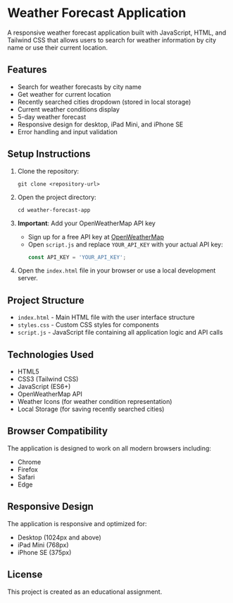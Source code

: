 # Weather Forecast Application

A responsive weather forecast application built with JavaScript, HTML, and Tailwind CSS that allows users to search for weather information by city name or use their current location.

## Features

- Search for weather forecasts by city name
- Get weather for current location
- Recently searched cities dropdown (stored in local storage)
- Current weather conditions display
- 5-day weather forecast
- Responsive design for desktop, iPad Mini, and iPhone SE
- Error handling and input validation

## Setup Instructions

1. Clone the repository:
   ```
   git clone <repository-url>
   ```

2. Open the project directory:
   ```
   cd weather-forecast-app
   ```

3. **Important**: Add your OpenWeatherMap API key
   - Sign up for a free API key at [OpenWeatherMap](https://openweathermap.org/api)
   - Open `script.js` and replace `YOUR_API_KEY` with your actual API key:
     ```javascript
     const API_KEY = 'YOUR_API_KEY';
     ```

4. Open the `index.html` file in your browser or use a local development server.

## Project Structure

- `index.html` - Main HTML file with the user interface structure
- `styles.css` - Custom CSS styles for components
- `script.js` - JavaScript file containing all application logic and API calls

## Technologies Used

- HTML5
- CSS3 (Tailwind CSS)
- JavaScript (ES6+)
- OpenWeatherMap API
- Weather Icons (for weather condition representation)
- Local Storage (for saving recently searched cities)

## Browser Compatibility

The application is designed to work on all modern browsers including:
- Chrome
- Firefox
- Safari
- Edge

## Responsive Design

The application is responsive and optimized for:
- Desktop (1024px and above)
- iPad Mini (768px)
- iPhone SE (375px)

## License

This project is created as an educational assignment.
